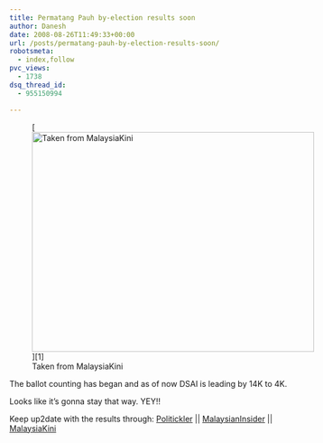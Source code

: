 ```yaml
---
title: Permatang Pauh by-election results soon
author: Danesh
date: 2008-08-26T11:49:33+00:00
url: /posts/permatang-pauh-by-election-results-soon/
robotsmeta:
  - index,follow
pvc_views:
  - 1738
dsq_thread_id:
  - 955150994

---
```

<figure id="attachment_846" aria-describedby="caption-attachment-846" style="width: 500px" class="wp-caption alignnone">[<img loading="lazy" class="size-medium wp-image-846" title="permatang_pauh_big_map" src="/wp-content/uploads/2008/08/permatang_pauh_big_map-500x389.gif" alt="Taken from MalaysiaKini" width="500" height="389" srcset="/wp-content/uploads/2008/08/permatang_pauh_big_map-500x389.gif 500w, /wp-content/uploads/2008/08/permatang_pauh_big_map.gif 800w" sizes="(max-width: 500px) 100vw, 500px" />][1]<figcaption id="caption-attachment-846" class="wp-caption-text">Taken from MalaysiaKini</figcaption></figure>

The ballot counting has began and as of now DSAI is leading by 14K to 4K.

Looks like it&#8217;s gonna stay that way. YEY!!

Keep up2date with the results through: [Politickler][2] || [MalaysianInsider][3] || [MalaysiaKini][4]

 [1]: /wp-content/uploads/2008/08/permatang_pauh_big_map.gif
 [2]: http://politickler.com/
 [3]: http://m.themalaysianinsider.com/
 [4]: http://www1.malaysiakini.com/
